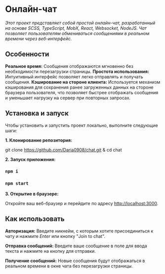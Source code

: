 # Онлайн-чат

_Этот проект представляет собой простой онлайн-чат, разработанный на основе SCSS, TypeScript, MobX, React, Websocket, NodeJS. Чат позволяет пользователям обмениваться сообщениями в реальном времени через веб-интерфейс._

## Особенности

**Реальное время:** Сообщения отображаются мгновенно без необходимости перезагрузки страницы.
**Простота использования:** Интуитивный интерфейс позволяет легко отправлять и получать сообщения.
**Кэширование на стороне клиента:** Используется механизм кэширования для сохранения ранее загруженных данных на стороне браузера пользователя, что позволяет быстрее отображать сообщения и уменьшает нагрузку на сервер при повторных запросах.

## Установка и запуск

Чтобы установить и запустить проект локально, выполните следующие шаги:

**1. Клонирование репозитория:**

git clone https://github.com/Daria0908/chat.git & cd chat

**2. Запуск приложения:**

### `npm i`

### `npm start`

**3. Открытие в браузере:**

Откройте ваш веб-браузер и перейдите по адресу [http://localhost:3000](http://localhost:3000).

## Как использовать

**Авторизация:**
Введите никнейм, с которым хотите присоединиться к чату и нажмите _Enter_ или кнопку "Join to chat".

**Отправка сообщений:**
Введите ваше сообщение в поле для ввода текста и нажмите на кнопку для отправки.

**Получение сообщений:**
Новые сообщения будут отображаться в реальном времени в окне чата без перезагрузки страницы.
